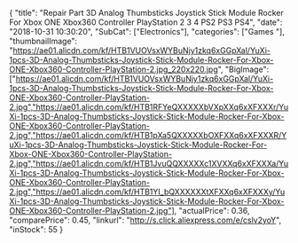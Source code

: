 {
	"title": "Repair Part 3D Analog Thumbsticks Joystick Stick Module Rocker For Xbox ONE Xbox360 Controller PlayStation 2 3 4 PS2 PS3 PS4",
	"date": "2018-10-31 10:30:20",
	"SubCat": ["Electronics"],
	"categories": ["Games "],
	"thumbnailImage": "https://ae01.alicdn.com/kf/HTB1VUOVsxWYBuNjy1zkq6xGGpXal/YuXi-1pcs-3D-Analog-Thumbsticks-Joystick-Stick-Module-Rocker-For-Xbox-ONE-Xbox360-Controller-PlayStation-2.jpg_220x220.jpg",
	"BigImage": ["https://ae01.alicdn.com/kf/HTB1VUOVsxWYBuNjy1zkq6xGGpXal/YuXi-1pcs-3D-Analog-Thumbsticks-Joystick-Stick-Module-Rocker-For-Xbox-ONE-Xbox360-Controller-PlayStation-2.jpg","https://ae01.alicdn.com/kf/HTB1RFYeQXXXXXbVXpXXq6xXFXXXr/YuXi-1pcs-3D-Analog-Thumbsticks-Joystick-Stick-Module-Rocker-For-Xbox-ONE-Xbox360-Controller-PlayStation-2.jpg","https://ae01.alicdn.com/kf/HTB1pXa5QXXXXXbOXFXXq6xXFXXXR/YuXi-1pcs-3D-Analog-Thumbsticks-Joystick-Stick-Module-Rocker-For-Xbox-ONE-Xbox360-Controller-PlayStation-2.jpg","https://ae01.alicdn.com/kf/HTB1JvuQQXXXXXc1XVXXq6xXFXXXa/YuXi-1pcs-3D-Analog-Thumbsticks-Joystick-Stick-Module-Rocker-For-Xbox-ONE-Xbox360-Controller-PlayStation-2.jpg","https://ae01.alicdn.com/kf/HTB1YI_bQXXXXXXtXFXXq6xXFXXXy/YuXi-1pcs-3D-Analog-Thumbsticks-Joystick-Stick-Module-Rocker-For-Xbox-ONE-Xbox360-Controller-PlayStation-2.jpg"],
	"actualPrice": 0.36,
	"comparePrice": 0.45,
	"linkurl": "http://s.click.aliexpress.com/e/cslv2yoY",
	"inStock": 55
}
